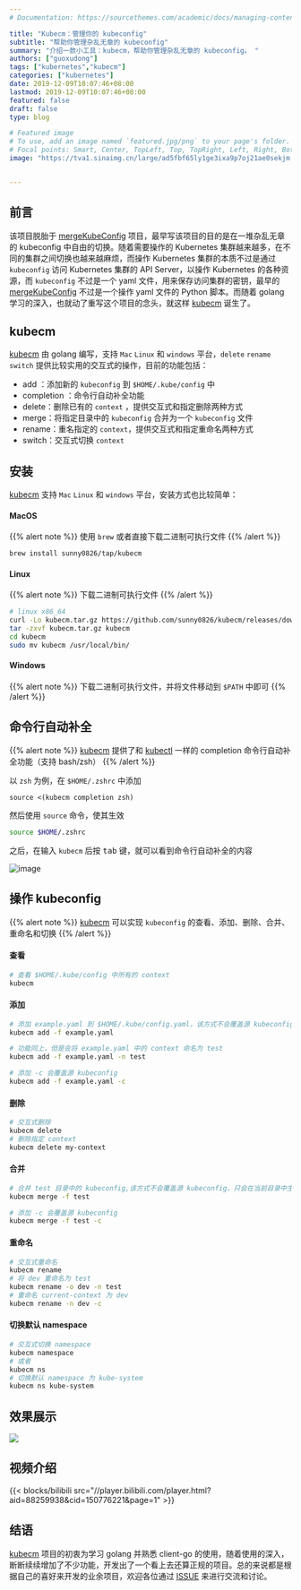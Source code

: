 ```yaml
---
# Documentation: https://sourcethemes.com/academic/docs/managing-content/

title: "Kubecm：管理你的 kubeconfig"
subtitle: "帮助你管理杂乱无章的 kubeconfig"
summary: "介绍一款小工具：kubecm，帮助你管理杂乱无章的 kubeconfig。 "
authors: ["guoxudong"]
tags: ["kubernetes","kubecm"]
categories: ["kubernetes"]
date: 2019-12-09T10:07:46+08:00
lastmod: 2019-12-09T10:07:46+08:00
featured: false
draft: false
type: blog

# Featured image
# To use, add an image named `featured.jpg/png` to your page's folder.
# Focal points: Smart, Center, TopLeft, Top, TopRight, Left, Right, BottomLeft, Bottom, BottomRight.
image: "https://tva1.sinaimg.cn/large/ad5fbf65ly1ge3ixa9p7oj21ae0sekjm.jpg"


---
```

## 前言

该项目脱胎于 [mergeKubeConfig](https://github.com/sunny0826/mergeKubeConfig) 项目，最早写该项目的目的是在一堆杂乱无章的 kubeconfig 中自由的切换。随着需要操作的 Kubernetes 集群越来越多，在不同的集群之间切换也越来越麻烦，而操作 Kubernetes 集群的本质不过是通过 `kubeconfig` 访问 Kubernetes 集群的 API Server，以操作 Kubernetes 的各种资源，而 `kubeconfig` 不过是一个 yaml 文件，用来保存访问集群的密钥，最早的 [mergeKubeConfig](https://github.com/sunny0826/mergeKubeConfig) 不过是一个操作 yaml 文件的 Python 脚本。而随着 golang 学习的深入，也就动了重写这个项目的念头，就这样 [kubecm](https://github.com/sunny0826/kubecm) 诞生了。

## kubecm

[kubecm](https://github.com/sunny0826/kubecm) 由 golang 编写，支持 `Mac` `Linux` 和 `windows` 平台，`delete` `rename` `switch` 提供比较实用的交互式的操作，目前的功能包括：

- add ：添加新的 `kubeconfig` 到 `$HOME/.kube/config` 中
- completion ：命令行自动补全功能
- delete：删除已有的 `context` ，提供交互式和指定删除两种方式
- merge：将指定目录中的 `kubeconfig` 合并为一个 `kubeconfig` 文件
- rename：重名指定的 `context`，提供交互式和指定重命名两种方式
- switch：交互式切换 `context`

## 安装

[kubecm](https://github.com/sunny0826/kubecm) 支持 `Mac` `Linux` 和 `windows` 平台，安装方式也比较简单：

#### MacOS

{{% alert note %}}
使用 `brew` 或者直接下载二进制可执行文件
{{% /alert %}}

```bash
brew install sunny0826/tap/kubecm
```

#### Linux

{{% alert note %}}
下载二进制可执行文件
{{% /alert %}}

```bash
# linux x86_64
curl -Lo kubecm.tar.gz https://github.com/sunny0826/kubecm/releases/download/v${VERSION}/kubecm_${VERSION}_Linux_x86_64.tar.gz
tar -zxvf kubecm.tar.gz kubecm
cd kubecm
sudo mv kubecm /usr/local/bin/
```

#### Windows

{{% alert note %}}
下载二进制可执行文件，并将文件移动到 `$PATH` 中即可
{{% /alert %}}

## 命令行自动补全

{{% alert note %}}
[kubecm](https://github.com/sunny0826/kubecm) 提供了和 [kubectl](https://github.com/kubernetes/kubectl) 一样的 completion 命令行自动补全功能（支持 bash/zsh）
{{% /alert %}}

以 `zsh` 为例，在 `$HOME/.zshrc` 中添加

```vim
source <(kubecm completion zsh)
```

然后使用 `source` 命令，使其生效

```zsh
source $HOME/.zshrc
```

之后，在输入 `kubecm` 后按 <kbd>tab</kbd> 键，就可以看到命令行自动补全的内容

![image](https://tva2.sinaimg.cn/large/ad5fbf65gy1g9qa0yy3bvj21co0f2hdt.jpg)

## 操作 kubeconfig

{{% alert note %}}
[kubecm](https://github.com/sunny0826/kubecm) 可以实现 `kubeconfig` 的查看、添加、删除、合并、重命名和切换
{{% /alert %}}

#### 查看

```bash
# 查看 $HOME/.kube/config 中所有的 context
kubecm
```

#### 添加

```bash
# 添加 example.yaml 到 $HOME/.kube/config.yaml，该方式不会覆盖源 kubeconfig，只会在当前目录中生成一个 config.yaml 文件
kubecm add -f example.yaml

# 功能同上，但是会将 example.yaml 中的 context 命名为 test
kubecm add -f example.yaml -n test

# 添加 -c 会覆盖源 kubeconfig
kubecm add -f example.yaml -c
```

#### 删除

```bash
# 交互式删除
kubecm delete
# 删除指定 context
kubecm delete my-context
```

#### 合并

```bash
# 合并 test 目录中的 kubeconfig,该方式不会覆盖源 kubeconfig，只会在当前目录中生成一个 config.yaml 文件
kubecm merge -f test 

# 添加 -c 会覆盖源 kubeconfig
kubecm merge -f test -c
```

#### 重命名

```bash
# 交互式重命名
kubecm rename
# 将 dev 重命名为 test
kubecm rename -o dev -n test
# 重命名 current-context 为 dev
kubecm rename -n dev -c
```

#### 切换默认 namespace

```bash
# 交互式切换 namespace
kubecm namespace
# 或者
kubecm ns
# 切换默认 namespace 为 kube-system
kubecm ns kube-system
```

## 效果展示

![](Interaction.gif)

## 视频介绍

{{< blocks/bilibili src="//player.bilibili.com/player.html?aid=88259938&cid=150776221&page=1" >}}

## 结语

[kubecm](https://github.com/sunny0826/kubecm) 项目的初衷为学习 golang 并熟悉 client-go 的使用，随着使用的深入，断断续续增加了不少功能，开发出了一个看上去还算正规的项目。总的来说都是根据自己的喜好来开发的业余项目，欢迎各位通过 [ISSUE](https://github.com/sunny0826/kubecm/issues/new) 来进行交流和讨论。

